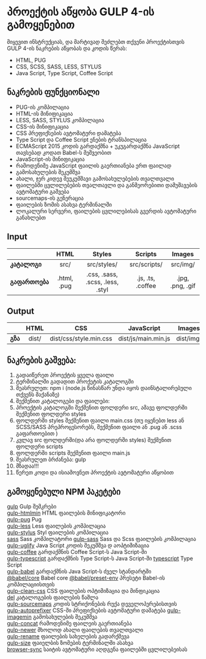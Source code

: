 # პროექტის აწყობა GULP 4-ის გამოყენებით
მიყევით ინსტრუქციას, და მარტივად შეძლებთ თქვენი პროექტისთვის GULP 4-ის ნაკრების აწყობას და კოდის წერას:
- HTML, PUG
- CSS, SCSS, SASS, LESS, STYLUS
- Java Script, Type Script, Coffee Script

## ნაკრების ფუნქციონალი
- PUG-ის კომპილაცია
- HTML-ის მინიფიკაცია
- LESS, SASS, STYLUS კომპილაცია
- CSS-ის მინიფიკაცია
- CSS პრეფიქსების ავტომატური დამატება
- Type Script და Coffee Script ენების ტრანსპილაცია
- ECMAScript 2015 კოდის გარდაქმნა + უკუგარდაქმნა JavaScript თავსებად კოდათ Babel-ს მეშვეობით
- JavaScript-ის მინიფიკაცია
- რამოდენიმე JavaScript ფაილის გაერთიანება ერთ ფაილად
- გამოსახულების შეკუმშვა
- ახალი, ჯერ კიდევ შეუკუმშავი გამოსახულებების თვალთვალი
- ფაილებში ცვლილებების თვალთავლი და განმეორებითი დამუშავების ავტომატური გაშვება
- sourcemaps-ის გენერაცია
- ფაილების ზომის ასახვა ტერმინალში
- ლოკალური სერვერი, ფაილების ცვლილებისას გვერდის ავტომატური განახლებთ

## Input
|| HTML | Styles | Scripts | Images |
|:---|:------:|:-----:|:----:|:-----:|
| **კატალოგი** | src/ | src/styles/ | src/scripts/ | src/img/ |
| **გაფართოება** | .html, .pug | .css, .sass, .scss, .less, .styl | .js, .ts, .coffee | .jpg, .png, .gif |

## Output
|| HTML | CSS | JavaScript | Images |
|:---|:------:|:-----:|:----:|:-----:|
| **გზა** | dist/ | dist/css/style.min.css | dist/js/main.min.js | dist/img/ |

## ნაკრების გაშვება:  
1. გადაიწერეთ პროექტის ყველა ფაილი  
2. ტერმინალში გადადით პროქეტის კატალოგში 
3. შეასრულეთ: npm i (node.js წინასწარ უნდა იყოს დაინსტალირებული თქვენს მაქანაზე)  
4. შექმენით კატალოგები და ფაილები: 
5. პროექტის კატალოგში შექმენით ფოლდერი src, ამავე ფოლდერში შექმენით ფოლდერი styles
6.  ფოლდერში styles შექმენით ფაილი main.css (თუ იყენებთ less ან SCSS/SASS პრეპროცესორებს, შექმენით ფაილი ან .pug  ან .scss გაფართოებით )
7. კვლავ src ფოლდერში(და არა ფოლდერში styles) შექმენით ფოლდერი scripts
8. ფოლდერში scripts შექმენით ფაილი main.js
9. შეასრულეთ ბრძანება: gulp 
10. მზადაა!!!  
11. წერეთ კოდი და ისიამოვნეთ პროექტის ავტომატური აწყობით

## გამოყენებული NPM პაკეტები
[gulp](https://www.npmjs.com/package/gulp) Gulp შემკრები  
[gulp-htmlmin](https://www.npmjs.com/package/gulp-htmlmin) HTML ფაილების მინიფიკატორი  
[gulp-pug](https://www.npmjs.com/package/gulp-pug) Pug  
[gulp-less](https://www.npmjs.com/package/gulp-less) Less ფაილების კომპილაცია  
[gulp-stylus](https://www.npmjs.com/package/gulp-stylus) Styl ფაილების კომპილაცია  
[sass](https://www.npmjs.com/package/sass) Sass კომპილატორი
[gulp-sass](https://www.npmjs.com/package/gulp-sass) Sass და Scss ფაილების კომპილაცია  
[gulp-uglify](https://www.npmjs.com/package/gulp-uglify) Java Script კოდის შეკუმშვა დ აოპტიმიზაცია  
[gulp-coffee](https://www.npmjs.com/package/gulp-coffee) გარდაქმნის Coffee Script-ს Java Script-ში  
[gulp-typescript](https://www.npmjs.com/package/gulp-typescript) გარდაქმნის Type Script-ს Java Script-ში 
[typescript](https://www.npmjs.com/package/typescript) Type Script  
[gulp-babel](https://www.npmjs.com/package/gulp-babel) გარდაქმნის Java Script-ს ძველ სტანდარტში  
[@babel/core](https://www.npmjs.com/package/@babel/core) Babel core
[@babel/preset-env](https://www.npmjs.com/package/@babel/preset-env) პრესეტი Babel-ის კომპილაციისთვის  
[gulp-clean-css](https://www.npmjs.com/package/gulp-clean-css) CSS ფაილების ოპტიმიზაცია და მინფიკაცია   
[del](https://www.npmjs.com/package/del) კატალოგების ფაილების წაშლა  
[gulp-sourcemaps](https://www.npmjs.com/package/gulp-sourcemaps) კოდის სტრიქონების რუქა დეველოპერებისთვის   
[gulp-autoprefixer](https://www.npmjs.com/package/gulp-autoprefixer) CSS-ში პრეფიქსების ავტომატური დამატება
[gulp-imagemin](https://www.npmjs.com/package/gulp-imagemin) გამოსახულების შეკუმშვა   
[gulp-concat](https://www.npmjs.com/package/gulp-concat) რამოდენიმე ფაილეის გაერთიანება  
[gulp-newer](https://www.npmjs.com/package/gulp-newer) მხოლოდ ახალი ფაილების თვალთვალი  
[gulp-rename](https://www.npmjs.com/package/gulp-rename) ფაილების სახელების გადარქმევა    
[gulp-size](https://www.npmjs.com/package/gulp-size) ფაიელბის ზომების ტერმინალში ასახვა  
[browser-sync](https://browsersync.io/docs/gulp) საიტის ავტომატური აღდგენა ფაილებში ცვლილებეისას 
